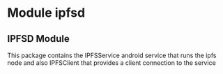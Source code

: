 # Module ipfsd

## IPFSD Module

This package contains the IPFSService android service that runs the ipfs node
and also IPFSClient that provides a client connection to the service
 
